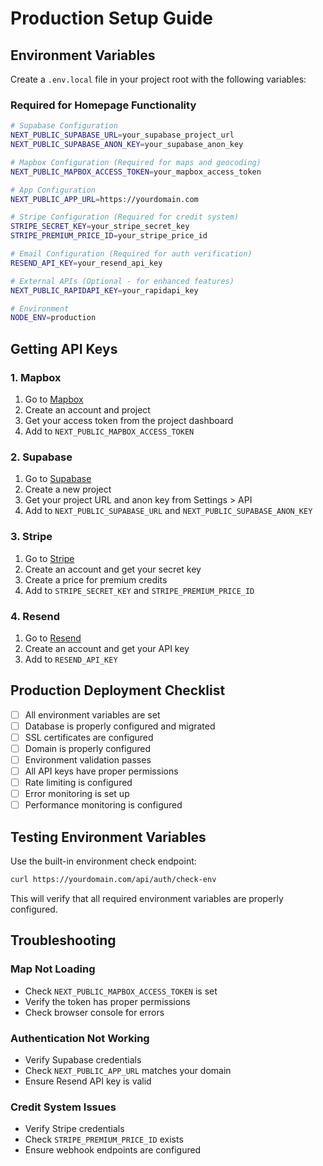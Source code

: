# Production Setup Guide

## Environment Variables

Create a `.env.local` file in your project root with the following variables:

### Required for Homepage Functionality

```bash
# Supabase Configuration
NEXT_PUBLIC_SUPABASE_URL=your_supabase_project_url
NEXT_PUBLIC_SUPABASE_ANON_KEY=your_supabase_anon_key

# Mapbox Configuration (Required for maps and geocoding)
NEXT_PUBLIC_MAPBOX_ACCESS_TOKEN=your_mapbox_access_token

# App Configuration
NEXT_PUBLIC_APP_URL=https://yourdomain.com

# Stripe Configuration (Required for credit system)
STRIPE_SECRET_KEY=your_stripe_secret_key
STRIPE_PREMIUM_PRICE_ID=your_stripe_price_id

# Email Configuration (Required for auth verification)
RESEND_API_KEY=your_resend_api_key

# External APIs (Optional - for enhanced features)
NEXT_PUBLIC_RAPIDAPI_KEY=your_rapidapi_key

# Environment
NODE_ENV=production
```

## Getting API Keys

### 1. Mapbox
1. Go to [Mapbox](https://www.mapbox.com/)
2. Create an account and project
3. Get your access token from the project dashboard
4. Add to `NEXT_PUBLIC_MAPBOX_ACCESS_TOKEN`

### 2. Supabase
1. Go to [Supabase](https://supabase.com/)
2. Create a new project
3. Get your project URL and anon key from Settings > API
4. Add to `NEXT_PUBLIC_SUPABASE_URL` and `NEXT_PUBLIC_SUPABASE_ANON_KEY`

### 3. Stripe
1. Go to [Stripe](https://stripe.com/)
2. Create an account and get your secret key
3. Create a price for premium credits
4. Add to `STRIPE_SECRET_KEY` and `STRIPE_PREMIUM_PRICE_ID`

### 4. Resend
1. Go to [Resend](https://resend.com/)
2. Create an account and get your API key
3. Add to `RESEND_API_KEY`

## Production Deployment Checklist

- [ ] All environment variables are set
- [ ] Database is properly configured and migrated
- [ ] SSL certificates are configured
- [ ] Domain is properly configured
- [ ] Environment validation passes
- [ ] All API keys have proper permissions
- [ ] Rate limiting is configured
- [ ] Error monitoring is set up
- [ ] Performance monitoring is configured

## Testing Environment Variables

Use the built-in environment check endpoint:

```bash
curl https://yourdomain.com/api/auth/check-env
```

This will verify that all required environment variables are properly configured.

## Troubleshooting

### Map Not Loading
- Check `NEXT_PUBLIC_MAPBOX_ACCESS_TOKEN` is set
- Verify the token has proper permissions
- Check browser console for errors

### Authentication Not Working
- Verify Supabase credentials
- Check `NEXT_PUBLIC_APP_URL` matches your domain
- Ensure Resend API key is valid

### Credit System Issues
- Verify Stripe credentials
- Check `STRIPE_PREMIUM_PRICE_ID` exists
- Ensure webhook endpoints are configured
